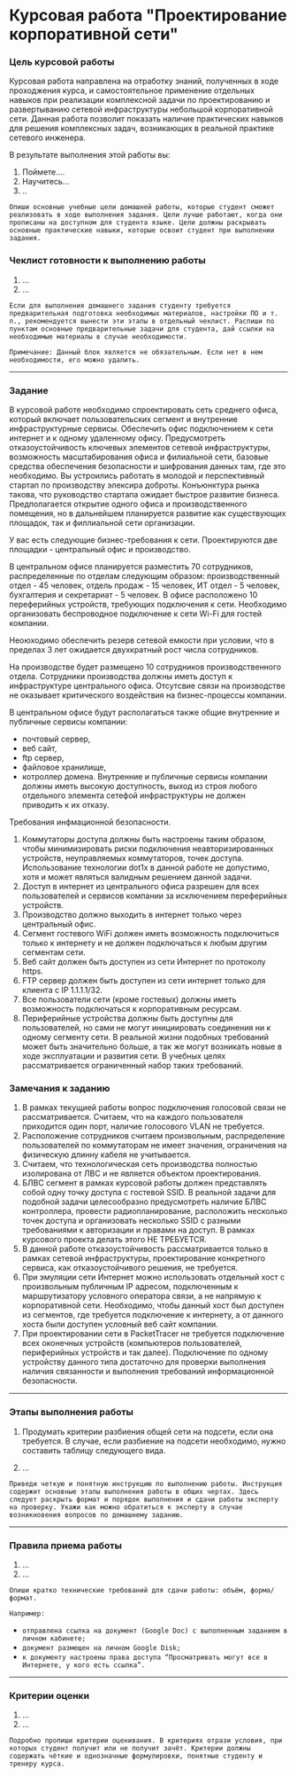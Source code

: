# Курсовая работа "Проектирование корпоративной сети"

### Цель курсовой работы

Курсовая работа направлена на отработку знаний, полученных в ходе проходжения курса, и самостоятельное применение отдельных навыков при реализации комплексной задачи по проектированию и развертыванию сетевой инфраструктуры небольшой корпоративной сети. Данная работа позволит показать наличие практических навыков для решения комплексных задач, возникающих в реальной практике сетевого инженера.  

В результате выполнения этой работы вы:

1. Поймете....
2. Научитесь...
3. ..

`Опиши основные учебные цели домашней работы, которые студент сможет реализовать в ходе выполнения задания. Цели лучше работают, когда они прописаны на доступном для студента языке. Цели должны раскрывать основные практические навыки, которые освоит студент при выполнении задания.`


### Чеклист готовности к выполнению работы

1. ...
2. ...

`Если для выполнения домашнего задания студенту требуется предварительная подготовка необходимых материалов, настройки ПО и т. п., рекомендуется вынести эти этапы в отдельный чеклист. Распиши по пунктам основные предварительные задачи для студента, дай ссылки на необходимые материалы в случае необходимости.`

`Примечание: Данный блок является не обязательным. Если нет в нем необходимости, его можно удалить.`

------

### Задание

В курсовой работе необходимо спроектировать сеть среднего офиса, который включает пользовательских сегмент и внутренние инфраструктурные сервисы. Обеспечить офис подключением к сети интернет и к одному удаленному офису. Предусмотреть отказоустойчивость ключевых элементов сетевой инфраструктуры, возможность масштабирования офиса и филиальной сети, базовые средства обеспечения безопасности и шифрования данных там, где это необходимо.
Вы устроились работать в молодой и перспективный стартап по производству элексира доброты. Конъюнктура рынка такова, что руководство стартапа ожидает быстрое развитие бизнеса. Предполагается открытие одного офиса и производственного помещения, но в дальнейшем планируется развитие как существующих площадок, так и филлиальной сети организации.

У вас есть следующие бизнес-требования к сети.
Проектируются две площадки - центральный офис и производство.

В центральном офисе планируется разместить 70 сотрудников, распределенные по отделам следующим образом:
производственный отдел - 45 человек,
отдель продаж - 15 человек,
ИТ отдел - 5 человек,
бухгалтерия и секретариат - 5 человек.
В офисе расположено 10 переферийных устройств, требующих подключения к сети.
Необходимо организовать беспроводное подключение к сети Wi-Fi для гостей компании.

Неоюходимо обеспечить резерв сетевой емкости при условии, что в пределах 3 лет ожидается двухкратный рост числа сотрудников.

На производстве будет размещено 10 сотрудников производственного отдела. Сотрудники производства должны иметь доступ к инфраструктуре центрального офиса. Отсутсвие связи на производстве не оказывает критического воздействия на бизнес-процессы компании. 

В центральном офисе будут располагаться также общие внутренние и публичные сервисы компании:
- почтовый сервер,
- веб сайт,
- ftp сервер,
- файловое хранилище,
- котроллер домена.
Внутренние и публичные сервисы компании должны иметь высокую доступность, выход из строя любого отдельного элемента сетефой инфраструктуры не должен приводить к их отказу.

Требования инфмационной безопасности.
1. Коммутаторы доступа должны быть настроены таким образом, чтобы минимизировать риски подключения неавторизированных устройств, неуправляемых коммутаторов, точек доступа. Использование технологии dot1x в данной работе не допустимо, хотя и может являться валидным решением данной задачи.
2. Доступ в интернет из центрального офиса разрешен для всех пользователей и сервисов компании за исключением переферийных устройств.
3. Производство должно выходить в интернет только через центральный офис.
4. Сегмент гостевого WiFi должен иметь возможность подключиться только к интернету и не должен подключаться к любым другим сегментам сети.
5. Веб сайт должен быть доступен из сети Интернет по протоколу https.
6. FTP сервер должен быть доступен из сети интернет только для клиента с IP 1.1.1.1/32.
7. Все пользователи сети (кроме гостевых) должны иметь возможность подключаться к корпоративным ресурсам.
8. Периферийные устройства должны быть доступны для пользователей, но сами не могут инициировать соединения ни к одному сегменту сети.
В реальной жизни подобных требований может быть значительно больше, а так же могут возникать новые в ходе эксплуатации и развития сети. В учебных целях рассматривается ограниченный набор таких требований.

### Замечания к заданию
1. В рамках текущией работы вопрос подключения голосовой связи не рассматривается. Считаем, что на каждого пользователя приходится один порт, наличие голосового VLAN не требуется. 
2. Расположение сотрудников считаем произвольным, распределение пользователей по коммутаторам не имеет значения, ограничения на физическую длинну кабеля не учитывается.
3. Считаем, что технологическая сеть производства полностью изолирована от ЛВС и не является объектом проектирования. 
4. БЛВС сегмент в рамках курсовой работы должен представлять собой одну точку доступа с гостевой SSID. В реальной задачи для подобной задачи целесообразно предусмотреть наличие БЛВС контроллера, провести радиопланирование, расположить несколько точек доступа и организовать несколько SSID с разными требованиями к авторизации и правами на доступ. В рамках курсового проекта делать этого НЕ ТРЕБУЕТСЯ.
5. В данной работе отказоустойчивость рассматривается только в рамках сетевой инфраструктуры, проектирование конкретного сервиса, как отказоустойчивого решения, не требуется.
6. При эмуляции сети Интернет можно использовать отдельный хост с произвольным публичным IP адресом, подключенным к маршрутизатору условного оператора связи, а не напрямую к корпоративной сети. Необходимо, чтобы данный хост был доступен из сегментов, где требуется подключение к интернету, а от данного хоста были доступен условный веб сайт компании. 
7. При проектировании сети в PacketTracer не требуется подключение всех оконечных устройств (компьютеров пользователей, периферийных устройств и так далее). Подключение по одному устройству данного типа достаточно для проверки выполнения наличия связанности и выполнения требований информационной безопасности.

------

### Этапы выполнения работы

1. Продумать критерии разбиения общей сети на подсети, если она требуется. В случае, если разбиение на подсети необходимо, нужно составить таблицу следующего вида.


3. ...

`Приведи четкую и понятную инструкцию по выполнению работы. Инструкция содержит основные этапы выполнения работы в общих чертах. Здесь следует раскрыть формат и порядок выполнения и сдачи работы эксперту на проверку. Укажи как можно обратиться к эксперту в случае возникновения вопросов по домашнему заданию.`


------

### Правила приема работы

1. ...
2. ...

`Опиши кратко технические требований для сдачи работы: объём, форма/формат.` 

`Например:`
- `отправлена ссылка на документ (Google Doc) с выполненным заданием в личном кабинете;`
- `документ размещен на личном Google Disk;`
- `к документу настроены права доступа “Просматривать могут все в Интернете, у кого есть ссылка”.`

------

### Критерии оценки

1. ...
2. ...

`Подробно пропиши критерии оценивания. В критериях отрази условия, при которых студент получит или не получит зачёт. Критерии должны содержать чёткие и однозначные формулировки, понятные студенту и тренеру курса.`
